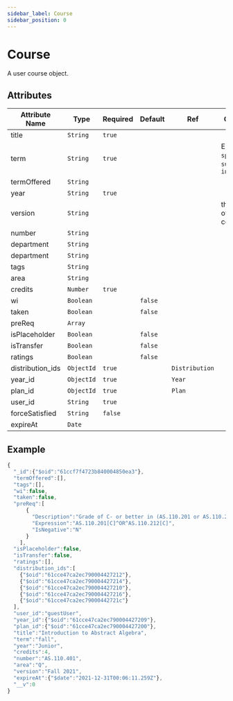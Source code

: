 ```yaml
---
sidebar_label: Course
sidebar_position: 0
---
```


# Course

A user course object.

## Attributes

| Attribute Name   | Type       | Required | Default | Ref            | Comments                                         |
| ---------------- | ---------- | -------- | ------- | -------------- | ------------------------------------------------ |
| title            | `String`   | `true`   |         |                |                                                  |
| term             | `String`   | `true`   |         |                | Enum: `fall`, `spring`, `summer`, `intersession` |
| termOffered      | `String`   |          |         |                |                                                  |
| year             | `String`   | `true`   |         |                |                                                  |
| version          | `String`   |          |         |                | the version of the SIS course                    |
| number           | `String`   |          |         |                |                                                  |
| department       | `String`   |          |         |                |                                                  |
| department       | `String`   |          |         |                |                                                  |
| tags             | `String`   |          |         |                |                                                  |
| area             | `String`   |          |         |                |                                                  |
| credits          | `Number`   | `true`   |         |                |                                                  |
| wi               | `Boolean`  |          | `false` |                |                                                  |
| taken            | `Boolean`  |          | `false` |                |                                                  |
| preReq           | `Array`    |          |         |                |                                                  |
| isPlaceholder    | `Boolean`  |          | `false` |                |                                                  |
| isTransfer       | `Boolean`  |          | `false` |                |                                                  |
| ratings          | `Boolean`  |          | `false` |                |                                                  |
| distribution_ids | `ObjectId` | `true`   |         | `Distribution` |                                                  |
| year_id          | `ObjectId` | `true`   |         | `Year`         |                                                  |
| plan_id          | `ObjectId` | `true`   |         | `Plan`         |                                                  |
| user_id          | `String`   | `true`   |         |                |                                                  |
| forceSatisfied   | `String`   | `false`  |         |                |                                                  |
| expireAt         | `Date`     |          |         |                |                                                  |

## Example

```js
{
  "_id":{"$oid":"61ccf7f4723b840004850ea3"},
  "termOffered":[],
  "tags":[],
  "wi":false,
  "taken":false,
  "preReq":[
      {
        "Description":"Grade of C- or better in (AS.110.201 or AS.110.212)",
        "Expression":"AS.110.201[C]^OR^AS.110.212[C]",
        "IsNegative":"N"
      }
    ],
  "isPlaceholder":false,
  "isTransfer":false,
  "ratings":[],
  "distribution_ids":[
    {"$oid":"61cce47ca2ec790004427212"},
    {"$oid":"61cce47ca2ec790004427214"},
    {"$oid":"61cce47ca2ec790004427210"},
    {"$oid":"61cce47ca2ec790004427216"},
    {"$oid":"61cce47ca2ec79000442721c"}
  ],
  "user_id":"guestUser",
  "year_id":{"$oid":"61cce47ca2ec790004427209"},
  "plan_id":{"$oid":"61cce47ca2ec790004427200"},
  "title":"Introduction to Abstract Algebra",
  "term":"fall",
  "year":"Junior",
  "credits":4,
  "number":"AS.110.401",
  "area":"Q",
  "version":"Fall 2021",
  "expireAt":{"$date":"2021-12-31T00:06:11.259Z"},
  "__v":0
}
```
